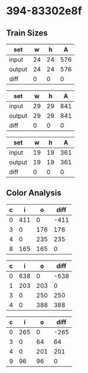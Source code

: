 # 394-83302e8f
## Train Sizes

|set|w|h|A|
|---|---|---|---|
|input|24|24|576|
|output|24|24|576|
|diff|0|0|0|


|set|w|h|A|
|---|---|---|---|
|input|29|29|841|
|output|29|29|841|
|diff|0|0|0|


|set|w|h|A|
|---|---|---|---|
|input|19|19|361|
|output|19|19|361|
|diff|0|0|0|


## Color Analysis

|c|i|o|diff|
|---|---|---|---|
|0|411|0|-411|
|3|0|176|176|
|4|0|235|235|
|8|165|165|0|


|c|i|o|diff|
|---|---|---|---|
|0|638|0|-638|
|1|203|203|0|
|3|0|250|250|
|4|0|388|388|


|c|i|o|diff|
|---|---|---|---|
|0|265|0|-265|
|3|0|64|64|
|4|0|201|201|
|9|96|96|0|

